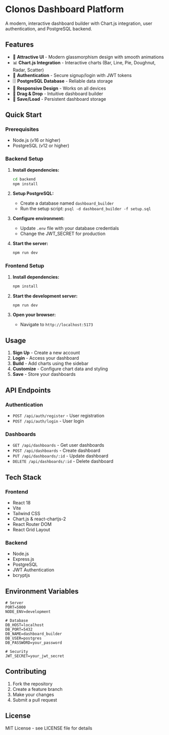 # Clonos Dashboard Platform

A modern, interactive dashboard builder with Chart.js integration, user authentication, and PostgreSQL backend.

## Features

- 🎨 **Attractive UI** - Modern glassmorphism design with smooth animations
- 📊 **Chart.js Integration** - Interactive charts (Bar, Line, Pie, Doughnut, Radar, Scatter)
- 🔐 **Authentication** - Secure signup/login with JWT tokens
- 🗄️ **PostgreSQL Database** - Reliable data storage
- 📱 **Responsive Design** - Works on all devices
- 🎯 **Drag & Drop** - Intuitive dashboard builder
- 💾 **Save/Load** - Persistent dashboard storage

## Quick Start

### Prerequisites

- Node.js (v16 or higher)
- PostgreSQL (v12 or higher)

### Backend Setup

1. **Install dependencies:**
   ```bash
   cd backend
   npm install
   ```

2. **Setup PostgreSQL:**
   - Create a database named `dashboard_builder`
   - Run the setup script: `psql -d dashboard_builder -f setup.sql`

3. **Configure environment:**
   - Update `.env` file with your database credentials
   - Change the JWT_SECRET for production

4. **Start the server:**
   ```bash
   npm run dev
   ```

### Frontend Setup

1. **Install dependencies:**
   ```bash
   npm install
   ```

2. **Start the development server:**
   ```bash
   npm run dev
   ```

3. **Open your browser:**
   - Navigate to `http://localhost:5173`

## Usage

1. **Sign Up** - Create a new account
2. **Login** - Access your dashboard
3. **Build** - Add charts using the sidebar
4. **Customize** - Configure chart data and styling
5. **Save** - Store your dashboards

## API Endpoints

### Authentication
- `POST /api/auth/register` - User registration
- `POST /api/auth/login` - User login

### Dashboards
- `GET /api/dashboards` - Get user dashboards
- `POST /api/dashboards` - Create dashboard
- `PUT /api/dashboards/:id` - Update dashboard
- `DELETE /api/dashboards/:id` - Delete dashboard

## Tech Stack

### Frontend
- React 18
- Vite
- Tailwind CSS
- Chart.js & react-chartjs-2
- React Router DOM
- React Grid Layout

### Backend
- Node.js
- Express.js
- PostgreSQL
- JWT Authentication
- bcryptjs

## Environment Variables

```env
# Server
PORT=5000
NODE_ENV=development

# Database
DB_HOST=localhost
DB_PORT=5432
DB_NAME=dashboard_builder
DB_USER=postgres
DB_PASSWORD=your_password

# Security
JWT_SECRET=your_jwt_secret
```

## Contributing

1. Fork the repository
2. Create a feature branch
3. Make your changes
4. Submit a pull request

## License

MIT License - see LICENSE file for details